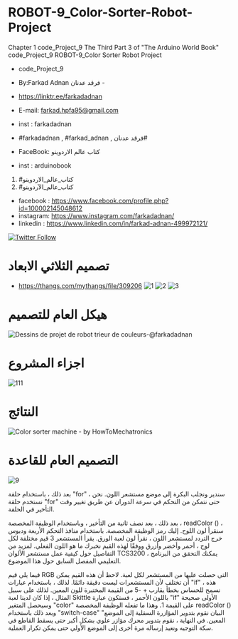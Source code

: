 # ROBOT-9_Color-Sorter-Robot-Project
Chapter 1 code_Project_9 The Third Part 3 of "The Arduino World Book" code_Project_9 ROBOT-9_Color Sorter Robot Project

- code_Project_9

-  By:Farkad Adnan فرقد عدنان -
- https://linktr.ee/farkadadnan

 - E-mail: farkad.hpfa95@gmail.com 
- inst : farkadadnan 
- #farkadadnan , #farkad_adnan , فرقد عدنان# 
- FaceBook: كتاب عالم الاردوينو 
- inst : arduinobook
1. #كتاب_عالم_الاردوينو
2. #كتاب_عالم_الآردوينو 

* facebook : https://www.facebook.com/profile.php?id=100002145048612
* instagram:  https://www.instagram.com/farkadadnan/
* linkedin : https://www.linkedin.com/in/farkad-adnan-499972121/

 <p>
 <a href='https://mobile.twitter.com/farkadadnan'>
        <img alt="Twitter Follow" src="https://img.shields.io/twitter/follow/farkadadnan?label=%40farkadadnan&style=social" alt='Twitter' align="center"/>
    </a>
</p>

# تصميم الثلاثي الابعاد
- https://thangs.com/mythangs/file/309206
 ![1](https://user-images.githubusercontent.com/35774039/187932405-41718256-21ee-4ef9-8931-0b3947c71b52.PNG)
![2](https://user-images.githubusercontent.com/35774039/187932408-ae5f80cf-6cca-4407-88e6-446887ccb551.PNG)
![3](https://user-images.githubusercontent.com/35774039/187932410-d200f84b-4afa-456c-921d-ef36a7649031.PNG)



# هيكل العام للتصميم
![Dessins de projet de robot trieur de couleurs-@farkadadnan](https://user-images.githubusercontent.com/35774039/187932493-7b48e46b-1be6-4c5f-8068-2089eb674d3e.jpg)



# اجزاء المشروع 
![111](https://user-images.githubusercontent.com/35774039/187932565-78f084ee-b825-41d6-822e-904718cbe5f1.PNG)

# النتائج

![Color sorter machine - by HowToMechatronics](https://user-images.githubusercontent.com/35774039/187932624-f223d2af-8001-4dc9-8924-664a53312d8d.jpg)



# التصميم العام للقاعدة 
![9](https://user-images.githubusercontent.com/35774039/187932707-025ba059-5b07-4dca-909b-d6f583214d37.PNG)

بعد ذلك ، باستخدام حلقة "for" ، سندير ونجلب البكرة إلى موضع مستشعر اللون. نحن نستخدم حلقة "for" حتى نتمكن من التحكم في سرعة الدوران عن طريق تغيير وقت التأخير في الحلقة.

بعد ذلك ، بعد نصف ثانية من التأخير ، وباستخدام الوظيفة المخصصة ، readColor () ، سنقرأ لون اللوح. إليك رمز الوظيفة المخصصة. باستخدام منافذ التحكم الأربعة ودبوس خرج التردد لمستشعر اللون ، نقرأ لون لعبة الورق. يقرأ المستشعر 3 قيم مختلفة لكل لوح ، أحمر وأخضر وأزرق ووفقًا لهذه القيم نخبرك ما هو اللون الفعلي. لمزيد من التفاصيل حول كيفية عمل مستشعر الألوان TCS3200 ، يمكنك التحقق من البرنامج التعليمي المفصل السابق حول هذا الموضوع.

فيما يلي قيم RGB التي حصلت عليها من المستشعر لكل لعبة. لاحظ أن هذه القيم يمكن أن تختلف لأن المستشعرات ليست دقيقة دائمًا. لذلك ، باستخدام عبارات "if" هذه ، نسمح للحساس بخطأ يقارب + -5 من القيمة المختبرة للون المعين. لذلك على سبيل المثال ، إذا كان لدينا لعبة Skittle باللون الأحمر ، فستكون عبارة "if" الأولى صحيحة وسيحصل المتغير "color" على القيمة 1. وهذا ما تفعله الوظيفة المخصصة readColor () وبعد ذلك باستخدام "switch-case" "البيان نقوم بتدوير المؤازرة السفلية إلى الموضع المعين. في النهاية ، نقوم بتدوير محرك مؤازر علوي بشكل أكبر حتى يسقط القاطع في سكة التوجيه ونعيد إرساله مرة أخرى إلى الموضع الأولي حتى يمكن تكرار العملية.
 
